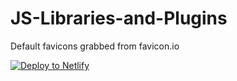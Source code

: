 # JS-Libraries-and-Plugins

Default favicons grabbed from favicon.io

[![Deploy to Netlify](https://www.netlify.com/img/deploy/button.svg)](https://app.netlify.com/start/deploy?repository=https://github.com/miklast/DESN468-Boilerplate)
